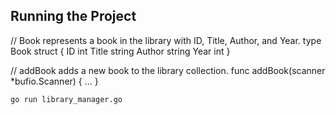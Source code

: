 ## Running the Project

// Book represents a book in the library with ID, Title, Author, and Year.
type Book struct {
	ID     int
	Title  string
	Author string
	Year   int
}

// addBook adds a new book to the library collection.
func addBook(scanner *bufio.Scanner) { ... }

``` bash 
go run library_manager.go
